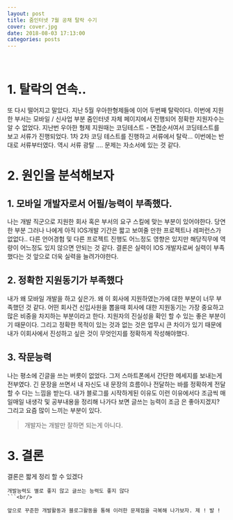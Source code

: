 ```yaml
---
layout: post
title: 줌인터넷 7월 공채 탈락 수기
cover: cover.jpg
date: 2018-08-03 17:13:00
categories: posts
---
```

<br/>

# 1. 탈락의 연속..

또 다시 떨어지고 말았다.
지난 5월 우아한형제들에 이어 두번째 탈락이다.
이번에 지원한 부서는 모바일 / 신사업 부분
줌인터넷 자체 페이지에서 진행되어 정확한 지원자수는 알 수 없었다.
지난번 우아한 형제 지원때는 코딩테스트 - 면접순서여서
코딩테스트를 보고 서류가 진행되었다.
1차 2차 코딩 테스트를 진행하고 서류에서 탈락...
이번에는 반대로 서류부터였다.
역시 서류 광탈 ....
문제는 자소서에 있는 것 같다.

# 2. 원인을 분석해보자

## 1. 모바일 개발자로서 어필/능력이 부족했다. ###

나는 개발 직군으로 지원한 회사 혹은 부서의 요구 스킬에 맞는 부분이 있어야한다.
당연한 부분 그러나 나에게 아직 IOS개발 기간은 짧고 보여줄 만한 프로젝트나 레퍼런스가 없없다..
다른 언어경험 및 다른 프로젝트 진행도 어느정도 영향은 있지만 해당직무에 역량이 어느정도 있지 않으면 안되는 것 같다.
결론은 실력이 IOS 개발자로써 실력이 부족했다는 것
앞으로 더욱 실력을 늘려가야한다.


## 2. 정확한 지원동기가 부족했다 ###
내가 왜 모바일 개발을 하고 싶은가.
왜 이 회사에 지원하였는가에 대한 부분이 너무 부족했던 것 같다.
어떤 회사건 신입사원을 뽑을때 회사에 대한 지원동기는 가장 중요하고 많은 비중을 차지하는 부분이라고 한다.
지원자의 진실성을 확인 할 수 있는 좋은 부분이기 때문이다.
그리고 정확한 목적이 있는 것과 없는 것은 업무시 큰 차이가 있기 때문에 내가 이회사에서 진성하고 싶은 것이 무엇인지를 정확하게 작성해야했다.

## 3. 작문능력 ###
나는 평소에 긴글을 쓰는 버릇이 없었다.
그저 스마트폰에서 간단한 메세지를 보내는게 전부였다.
긴 문장을 쓰면서 내 자신도 내 문장의 흐름이나 전달하는 바를 정확하게 전달 할 수 다는 느낌을 받는다.
내가 블로그를 시작하게된 이유도 이런 이유에서다
조금씩 매일매일 내생각 및 공부내용을 정리해 나가다 보면 글쓰는 능력이 조금 은 좋아지겠지?
그리고 요즘 많이 느끼는 부분이 있다.
> 개발자는 개발만 잘하면 되는게 아니다.




# 3. 결론 ##
결론은 짧게 정리 할 수 있겠다

```
개발능력도 별로 좋지 않고 글쓰는 능력도 좋지 않다
```<br/>

앞으로 꾸준한 개발활동과 블로그활동을 통해 이러한 문제점을 극복해 나가보자. 제 ! 발 !
